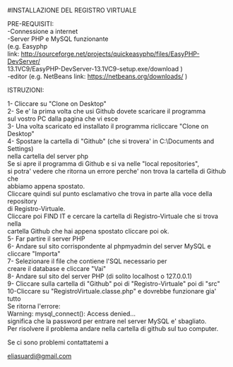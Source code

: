 #INSTALLAZIONE DEL REGISTRO VIRTUALE

PRE-REQUISITI:
<br/>-Connessione a internet
<br/>-Server PHP e MySQL funzionante 
<br/>(e.g. Easyphp 
<br/> link: http://sourceforge.net/projects/quickeasyphp/files/EasyPHP-DevServer/
<br/> 13.1VC9/EasyPHP-DevServer-13.1VC9-setup.exe/download )
<br/>-editor (e.g. NetBeans link: https://netbeans.org/downloads/ )

ISTRUZIONI:

1- Cliccare su "Clone on Desktop"
<br/>2- Se e' la prima volta che usi Github dovete scaricare il programma 
<br/>   sul vostro PC dalla pagina che vi esce
<br/>3- Una volta scaricato ed installato il programma ricliccare "Clone on Desktop"
<br/>4- Spostare la cartella di "Github" (che si trovera' in C:\Documents and Settings\)
<br/>   nella cartella del server php
<br/>   Se si apre il programma di Github e si va nelle "local repositories",
<br/>   si potra' vedere che ritorna un errore perche' non trova la cartella di Github che
<br/>   abbiamo appena spostato.
<br/>   Cliccare quindi sul punto esclamativo che trova in parte alla voce della repository
<br/>   di Registro-Virtuale.
<br/>   Cliccare poi FIND IT e cercare la cartella di Registro-Virtuale che si trova nella 
<br/>   cartella Github che hai appena spostato cliccare poi ok.
<br/>5- Far partire il server PHP
<br/>6- Andare sul sito corrispondente al phpmyadmin del server MySQL e cliccare "Importa"
<br/>7- Selezionare il file che contiene l'SQL necessario per 
<br/>   creare il database e cliccare "Vai"
<br/>8- Andare sul sito del server PHP (di solito localhost o 127.0.0.1)
<br/>9- Cliccare sulla cartella di "Github" poi di "Registro-Virtuale" poi di "src" 
<br/>10-Cliccare su "RegistroVirtuale.classe.php" e dovrebbe funzionare gia' tutto
<br/>   Se ritorna l'errore:
<br/>   Warning: mysql_connect(): Access denied...
<br/>   significa che la password per entrare nel server MySQL e' sbagliato.
<br/>   Per risolvere il problema andare nella cartella di github sul tuo computer.

Se ci sono problemi contattatemi a 

eliasuardi@gmail.com
